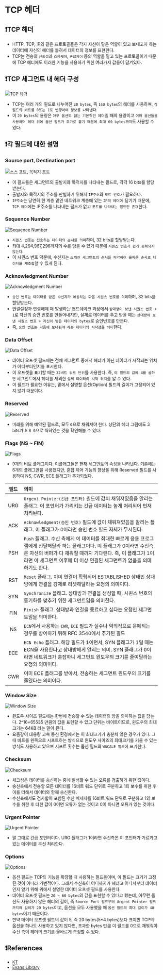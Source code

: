 # TCP 헤더

## ❗️**TCP 헤더**
* HTTP, TCP, IP와 같은 프로토콜들은 각자 자신이 맡은 역할이 있고 보내고자 하는 데이터에 자신의 헤더를 붙혀서 데이터의 정보를 표현한다.
* TCP는 전송의 `신뢰성`과 `흐름제어`, `혼잡제어` 등의 역할을 맡고 있는 프로토콜이기 때문에 TCP 헤더에도 이러한 기능을 사용하기 위한 여러가지 값들이 담겨있다.

## ❗️**TCP 세그먼트 내 헤더 구성**
![TCP 헤더](../img/TCP헤더.png)
* TCP는 여러 개의 필드로 나누어진 `20 bytes`, 즉 `160 bytes`의 헤더를 사용하며, `각 필드의 비트를 0또는 1로 변경하여 정보를 나타낸다`.
* 이 `20 bytes`의 용량은 `아무 옵션도 없는 기본적인 헤더`일 때의 용량이고 `여러 옵션들을 사용하며 헤더 뒤에 옵션 필드가 추가로 붙기 때문에 최대 60 bytes까지`도 사용할 수 있다.
 
## ❗️**각 필드에 대한 설명**
### **Source port, Destination port**
![소스 포트, 목적지 포트](../img/header-source-destination.png)
* 이 필드들은 세그먼트의 출발지와 목적지를 나타내는 필드로, 각각 16 bits를 할당받는다.
* 출발지와 목적지의 주소를 판별하기 위해서 `IP주소`와 `포트 번호`가 필요하다.
* `IP주소`는 당연히 한 계층 밑인 네트워크 계층에 있는 `IP의 헤더`에 담기기 때문에, `TCP 헤더`에는 IP주소를 나타내는 필드가 없고 `포트를 나타내는 필드만 존재`한다.

### **Sequence Number**
![Sequence Number](../img/header-sequence.png)
* `시퀀스 번호는 전송하는 데이터의 순서를 의미`하며, 32 bits를 할당받는다.
* 최대 4,294,967,296까지의 수를 담을 수 있기 때문에 `시퀀스 번호가 쉽게 중복되지 않는다`.
* 이 시퀀스 번호 덕분에, 수신자는 `조깨진 세그먼트의 순서를 파악하여 올바른 순서로 데이터를 재조립`할 수 있게 된다.

### **Acknowledgment Number**
![Acknowledgment Number](../img/header-ack.png)
* `승인 번호는 데이터를 받은 수신자가 예상하는 다음 시퀀스 번호를 의미`하며, 32 bits를 할당받는다. 
* 연결설정과 연결해제 때 발생하는 핸드쉐이크 과정에서 `상대방이 보낸 시퀀스 번호 + 1`로 자신의 승인 번호를 만들어내지만, 실제로 데이터를 주고 받을 때는 `상대방이 보낸 시퀀스 번호 + 자신이 받은 데이터의 bytes`로 승인번호를 만든다.
* 즉, `승인 번호는 다음에 보내줘야 하는 데이터의 시작점을 의미`한다.

### **Data Offset**
![Data Offset](../img/header-data-offset.png)
* 데이터 오프셋 필드에는 전체 세그먼트 중에서 헤더가 아닌 데이터가 시작되는 위치가 어디부터인지를 표시한다.
* 이 오프셋을 표기할 때는 `32비트 워드 단위`를 사용한다. 즉, `이 필드의 값에 4를 곱하면` 세그먼트에서 헤더를 제외한 `실제 데이터의 시작 위치`를 알 수 있다.
* 이 필드가 필요한 이유는, 밑에서 설명할 옵션(Option) 필드의 길이가 고정되어 있지 않기 때문이다.

### **Reserved**
![Reserved](../img/header-reserved.png)
* 미래를 위해 예약된 필드로, 모두 `0`으로 채워져야 한다. 상단의 헤더 그림에도 3 bits가 `0 0 0`으로 찍혀있는 것을 확인해볼 수 있다.

### **Flags (NS ~ FIN)**
![Flags](../img/header-flags.png)
* 9개의 비트 플래그이다. 이플래그들은 현재 세그먼트의 속성을 나타낸다. 기존에는 6개의 플래그만을 사용했지만, 혼잡 제어 기능의 향상을 위해 Reserved 필드를 사용하여 NS, CWR, ECE 플래그가 추가되었다.

|필드|의미|
|:---:|:---|
|URG|`Urgent Pointer(긴급 포인터)` 필드에 값이 채워져있음을 알리는 플래그. 이 포인터가 가리키는 긴급 데이터는 높게 처리되어 먼저 처리된다.|
|ACK|`Acknowledgment(승인 번호)` 필드에 값이 채워져있음을 알리는 플래그. 이 플래그가 0이라면 승인 번호 필드 자체가 무시된다.|
|PSH|`Push` 플래그. 수신 측에게 이 데이터를 최대한 빠르게 응용 프로그램에게 전달해달라 하는 플래그이다. 이 플래그가 0이라면 수신측은 자신의 버퍼가 다 채워질 때까지 기다린다. 즉, 이 플래그가 1이라면 이 세그먼트 이후에 더 이상 연결된 세그먼트가 없음을 의미하기도 한다.|v
|RST|`Reset` 플래그. 이미 연결이 확립되어 ESTABLISHED 상태인 상대방에게 연결을 강제로 리셋해달라는 요청의 의미이다.|
|SYN|`Synchronize` 플래그. 상대방과 연결을 생성할 때, 시퀀스 번호의 동기화를 맞추기 위한 세그먼트임을 의미한다.|
|FIN|`Finish` 플래그. 상대방과 연결을 종료하고 싶다는 요청인 세그먼트임을 의미한다.|
|NS|`ECN`에서 사용하는 `CWR`, `ECE` 필드가 실수나 악의적으로 은폐되는 경우를 방어하기 위해 RFC 3540에서 추가된 필드|
|ECE|`ECN Echo` 플래그. 해당 필드가 1이면서, SYN 플래그가 1일 때는 ECN을 사용한다고 상대방에게 알리는 의미. SYN 플래그가 0이라면 네트워크가 혼잡하니 세그먼트 윈도우의 크기를 줄여달라는 요청의 의미이다.|
|CWR|이미 ECE 플래그를 받아서, 전송하는 세그먼트 윈도우의 크기를 줄였다는 의미이다.|

### **Window Size**
![Window Size](../img/header-window-size.png)
* 윈도우 사이즈 필드에는 한번에 전송할 수 있는 데이터의 양을 의미하는 값을 담는다. 2^16=65535 만큼의 값을 표현할 수 있고 단위는 바이트이므로, 윈도우의 최대 크기는 64KB 라는 말이 된다.
* 요즘같이 대용량 고속 통신 환경에서는 이 최대크기가 충분치 않은 경우가 있다. 그 때 비트를 왼쪽으로 시프트하는 방식으로 윈도우 사이즈의 최대크기를 키울 수 있는 방식도 사용하고 있으며 시프트 횟수는 옵션 필드의 `WSCALE 필드`에 표기한다.

### **Checksum**
![Checksum](../img/header-checksum.png)
* 체크섬은 데이터를 송신하는 중에 발생할 수 있는 오류를 검출하기 위한 값이다.
* 송신측에서 전송할 모든 데이터를 16비트 워드 단위로 구분하고 1의 보수를 취한 후 이를 더해서 데이터와 함께 송신한다.
* 수신측에서도 검사합이 포함된 수신 메세지를 16비트 워드 단위로 구분하고 1의 보수를 취한 후 더한 값이 0이면 오류가 없는 것이고 0이 아니면 오류가 있는 것이다.

### **Urgent Pointer**
![Urgent Pointer](../img/header-urgent.png)
* 말 그대로 긴급 포인터이다. URG 플래그가 1이라면 수신측은 이 포인터가 가르키고 있는 데이터를 우선 처리한다.

### **Options**
![Options](../img/header-options.png)
* 옵션 필드는 TCP의 기능을 확장할 때 사용하는 필드들이며, 이 필드는 크기가 고정된 것이 아니라 가변적이다. 그래서 수신측이 어디까지가 헤더고 어디서부터 데이터인지 알기 위해 위에서 설명한 데이터 오프셋 필드를 사용한다.
* 데이터 오프셋 필드는 `20 ~ 60 bytes`의 값을 표현할 수 있다고 했는데, 아무런 옵션도 사용하지 않은 헤더의 길이, 즉 `Source Port 필드부터 Urgent Pointer 필드까지의 길이가 20 bytes`이고, 옵션을 모두 사용했을 때 `옵션 필드의 최대 길이가 40 bytes`이기 때문이다.
* 만약 데이터 오프셋 필드의 값이 5, 즉 20 bytes(5*4 bytes)보다 크지만 TCP의 옵션을 하나도 사용하고 있지 않다면, 초과한 bytes 만큼 이 필드를 0으로 채워줘야 수신 측이 헤더의 크기를 올바르게 측정할 수 있다.


## ❗️**References**
* [KT](http://www.ktword.co.kr/test/view/view.php?no=1889)
* [Evans Library](https://evan-moon.github.io/2019/11/10/header-of-tcp/)